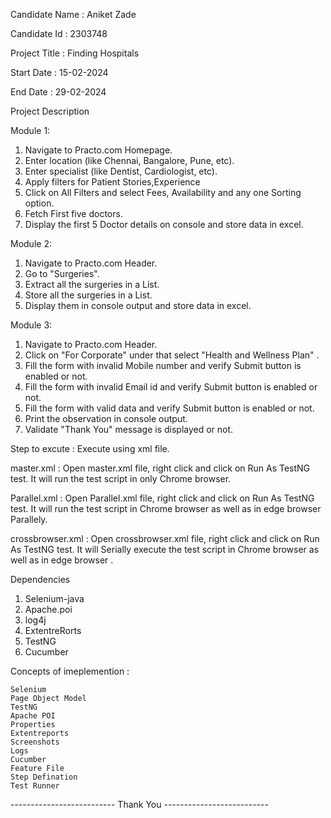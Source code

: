 Candidate Name : Aniket Zade

Candidate Id : 2303748

Project Title : Finding Hospitals

Start Date : 15-02-2024

End Date   : 29-02-2024
 
Project Description 

Module 1:

1. Navigate to Practo.com Homepage.
2. Enter location  (like Chennai, Bangalore, Pune, etc).
3. Enter specialist (like Dentist, Cardiologist, etc).
4. Apply filters for Patient Stories,Experience
5. Click on All Filters and select Fees, Availability and any one Sorting option.
5. Fetch First five doctors.
6. Display the first 5 Doctor details on console and store data in excel.

Module 2:

1. Navigate to Practo.com Header.
2. Go to "Surgeries".
3. Extract all the surgeries in a List.
4. Store all the surgeries in a List.
5. Display them in console output and store data in excel.

Module 3:

1. Navigate to Practo.com Header.
2. Click on "For Corporate" under that select "Health and Wellness Plan" .
3. Fill the form with invalid Mobile number and verify Submit button is enabled or not.
4. Fill the form with invalid Email id and verify Submit button is enabled or not.
5. Fill the form with valid data and verify Submit button is enabled or not.
6. Print the observation in console output.
7. Validate "Thank You" message is displayed or not.

Step to excute : Execute using xml file.

master.xml        : Open master.xml file, right click and click on Run As TestNG test.
	           It will run the test script in only Chrome browser.

Parallel.xml      : Open Parallel.xml file, right click and click on Run As TestNG test.
                   It will run the test script in Chrome browser as well as in edge browser Parallely.

crossbrowser.xml  : Open crossbrowser.xml file, right click and click on Run As TestNG test.
                   It will Serially execute the test script in Chrome browser as well as in edge browser .


Dependencies

1. Selenium-java
2. Apache.poi
3. log4j
4. ExtentreRorts
5. TestNG
6. Cucumber


Concepts of imeplemention :

	Selenium 
	Page Object Model
	TestNG
	Apache POI 
	Properties
	Extentreports
	Screenshots
	Logs 
	Cucumber
	Feature File
	Step Defination
	Test Runner

 



-------------------------- Thank You --------------------------